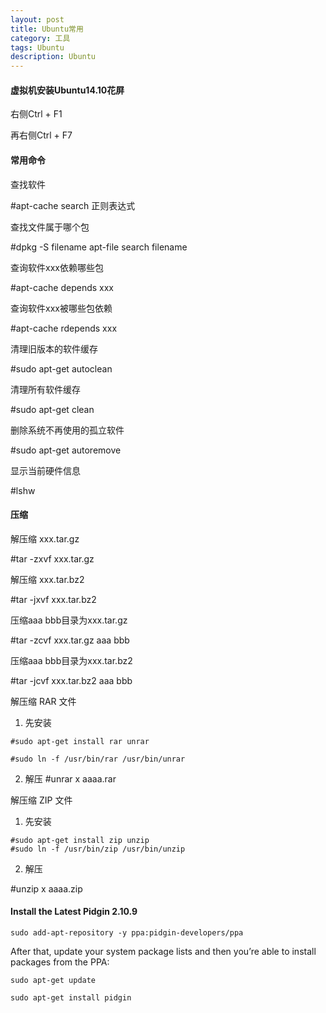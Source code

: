 ```yaml
---
layout: post
title: Ubuntu常用
category: 工具
tags: Ubuntu
description: Ubuntu
---
```


#### 虚拟机安装Ubuntu14.10花屏

右侧Ctrl + F1

再右侧Ctrl + F7
<!-- more-->
#### 常用命令

查找软件

#apt-cache search 正则表达式

查找文件属于哪个包

#dpkg -S filename apt-file search filename

查询软件xxx依赖哪些包

#apt-cache depends xxx

查询软件xxx被哪些包依赖

#apt-cache rdepends xxx

清理旧版本的软件缓存

#sudo apt-get autoclean

清理所有软件缓存

#sudo apt-get clean

删除系统不再使用的孤立软件

#sudo apt-get autoremove

显示当前硬件信息

#lshw

#### 压缩

解压缩 xxx.tar.gz

#tar -zxvf xxx.tar.gz

解压缩 xxx.tar.bz2

#tar -jxvf xxx.tar.bz2

压缩aaa bbb目录为xxx.tar.gz

#tar -zcvf xxx.tar.gz aaa bbb

压缩aaa bbb目录为xxx.tar.bz2

#tar -jcvf xxx.tar.bz2 aaa bbb

解压缩 RAR 文件

1) 先安装

```
#sudo apt-get install rar unrar

#sudo ln -f /usr/bin/rar /usr/bin/unrar
```

2) 解压
#unrar x aaaa.rar

解压缩 ZIP 文件

1) 先安装

```
#sudo apt-get install zip unzip
#sudo ln -f /usr/bin/zip /usr/bin/unzip
```

2) 解压

#unzip x aaaa.zip

#### Install the Latest Pidgin 2.10.9

```
sudo add-apt-repository -y ppa:pidgin-developers/ppa
```

After that, update your system package lists and then you’re able to install packages from the PPA:

```
sudo apt-get update

sudo apt-get install pidgin
```
